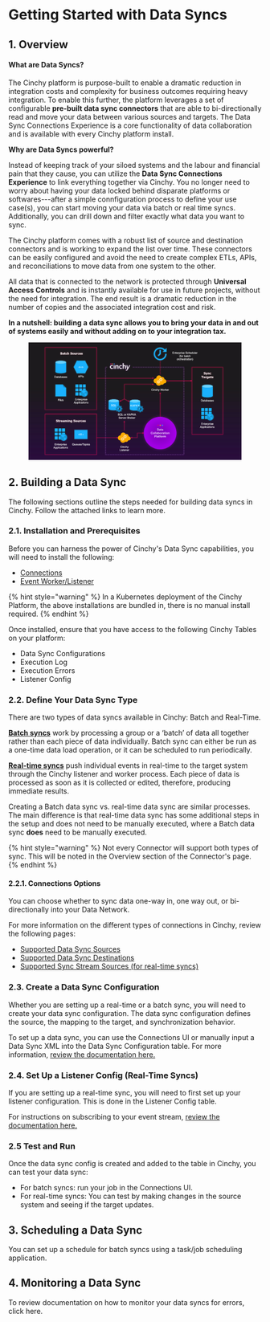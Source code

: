 # Getting Started with Data Syncs

## 1. Overview

#### What are Data Syncs?&#x20;

The Cinchy platform is purpose-built to enable a dramatic reduction in integration costs and complexity for business outcomes requiring heavy integration. To enable this further, the platform leverages a set of configurable **pre-built data sync connectors** that are able to bi-directionally read and move your data between various sources and targets. The Data Sync Connections Experience is a core functionality of data collaboration and is available with every Cinchy platform install.

**Why are Data Syncs powerful?**

Instead of keeping track of your siloed systems and the labour and financial pain that they cause, you can utilize the **Data Sync Connections Experience** to link everything together via Cinchy. You no longer need to worry about having your data locked behind disparate platforms or softwares---after a simple connfiguration process to define your use case(s), you can start moving your data via batch or real time syncs. Additionally, you can drill down and filter exactly what data you want to sync.

The Cinchy platform comes with a robust list of source and destination connectors and is working to expand the list over time. These connectors can be easily configured and avoid the need to create complex ETLs, APIs, and reconciliations to move data from one system to the other.

All data that is connected to the network is protected through **Universal Access Controls** and is instantly available for use in future projects, without the need for integration. The end result is a dramatic reduction in the number of copies and the associated integration cost and risk.

**In a nutshell: building a data sync allows you to bring your data in and out of systems easily and without adding on to your integration tax.**

<figure><img src="../.gitbook/assets/image (313).png" alt=""><figcaption></figcaption></figure>

## 2. Building a Data Sync

The following sections outline the steps needed for building data syncs in Cinchy. Follow the attached links to learn more.

### 2.1. Installation and Prerequisites

Before you can harness the power of Cinchy's Data Sync capabilities, you will need to install the following:

* [Connections](broken-reference)
* [Event Worker/Listener](broken-reference)

{% hint style="warning" %}
In a Kubernetes deployment of the Cinchy Platform, the above installations are bundled in, there is no manual install required.
{% endhint %}

Once installed, ensure that you have access to the following Cinchy Tables on your platform:

* Data Sync Configurations
* Execution Log
* Execution Errors
* Listener Config

### 2.2. Define Your Data Sync Type

There are two types of data syncs available in Cinchy: Batch and Real-Time.

[**Batch syncs**](building-data-syncs/types-of-data-syncs.md#1.-batch-syncs) work by processing a group or a ‘batch’ of data all together rather than each piece of data individually. Batch sync can either be run as a one-time data load operation, or it can be scheduled to run periodically.

[**Real-time syncs**](building-data-syncs/types-of-data-syncs.md#2.-real-time-data-sync) push individual events in real-time to the target system through the Cinchy listener and worker process. Each piece of data is processed as soon as it is collected or edited, therefore, producing immediate results.

Creating a Batch data sync vs. real-time data sync are similar processes. The main difference is that real-time data sync has some additional steps in the setup and does not need to be manually executed, where a Batch data sync **does** need to be manually executed.

{% hint style="warning" %}
Not every Connector will support both types of sync. This will be noted in the Overview section of the Connector's page.
{% endhint %}

#### 2.2.1. Connections Options

You can choose whether to sync data one-way in, one way out, or bi-directionally into your Data Network.

For more information on the different types of connections in Cinchy, review the following pages:

* [Supported Data Sync Sources](supported-data-sync-sources/)
* [Supported Data Sync Destinations](supported-data-sync-destinations/)
* [Supported Sync Stream Sources (for real-time syncs)](supported-real-time-sync-stream-sources/)

### 2.3. Create a Data Sync Configuration

Whether you are setting up a real-time or a batch sync, you will need to create your data sync configuration. The data sync configuration defines the source, the mapping to the target, and synchronization behavior.

To set up a data sync, you can use the Connections UI or manually input a Data Sync XML into the Data Sync Configuration table. For more information, [review the documentation here.](broken-reference)

### 2.4. Set Up a Listener Config (Real-Time Syncs)

If you are setting up a real-time sync, you will need to first set up your listener configuration. This is done in the Listener Config table.

For instructions on subscribing to your event stream, [review the documentation here.](supported-real-time-sync-stream-sources/)

### 2.5 Test and Run

Once the data sync config is created and added to the table in Cinchy, you can test your data sync:

* For batch syncs: run your job in the Connections UI.
* For real-time syncs: You can test by making changes in the source system and seeing if the target updates.

## 3. Scheduling a Data Sync

You can set up a schedule for batch syncs using a task/job scheduling application.

## 4. Monitoring a Data Sync

To review documentation on how to monitor your data syncs for errors, click here.
